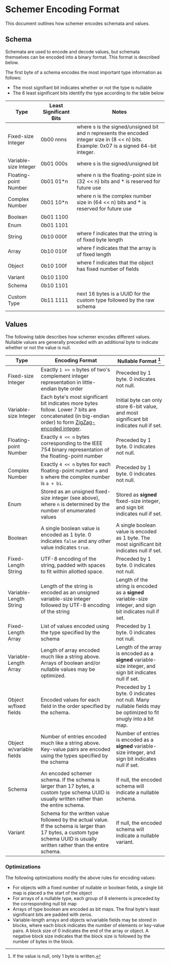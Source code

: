 # Schemer Encoding Format

This document outlines how schemer encodes schemata and values.

## Schema

Schemata are used to encode and decode values, but schemata themselves can be encoded into a binary format. This format is described below.

The first byte of a schema encodes the most important type information as follows:

- The most signifiant bit indicates whether or not the type is nullable
- The 6 least significant bits identify the type according to the table below

| Type                  | Least Significant Bits | Notes                                                        |
| --------------------- | ---------------------- | ------------------------------------------------------------ |
| Fixed-size Integer    | 0b00 nnns              | where s is the signed/unsigned bit and n represents the encoded integer size in (8 << n) bits. Example: 0x07 is a signed 64-bit integer. |
| Variable-size Integer | 0b01 000s              | where s is the signed/unsigned bit                           |
| Floating-point Number | 0b01 01*n              | where n is the floating-point size in (32 << n) bits and * is reserved for future use |
| Complex Number        | 0b01 10*n              | where n is the complex number size in (64 << n) bits and * is reserved for future use |
| Boolean               | 0b01 1100              |                                                              |
| Enum                  | 0b01 1101              |                                                              |
| String                | 0b10 000f              | where f indicates that the string is of fixed byte length    |
| Array                 | 0b10 010f              | where f indicates that the array is of fixed length          |
| Object                | 0b10 100f              | where f indicates that the object has fixed number of fields |
| Variant               | 0b10 1100              |                                                              |
| Schema                | 0b10 1101              |                                                              |
| Custom Type           | 0b11 1111              | next 16 bytes is a UUID for the custom type followed by the raw schema |

## Values

The following table describes how schemer encodes different values. Nullable values are generally preceded with an additional byte to indicate whether or not the value is null.

| Type                     | Encoding Format                                              | Nullable Format [^1]                                         |
| ------------------------ | ------------------------------------------------------------ | ------------------------------------------------------------ |
| Fixed-size Integer       | Exactly `1 >> n` bytes of two's complement integer representation in little-endian byte order | Preceded by 1 byte. 0 indicates not null.                    |
| Variable-size Integer    | Each byte's most significant bit indicates more bytes follow. Lower 7 bits are concatenated (in big-endian order) to form [ZigZag-encoded integer](https://developers.google.com/protocol-buffers/docs/encoding?csw=1#types). | Initial byte can only store 6-bit value, and most significant bit indicates null if set. |
| Floating-point Number    | Exactly `4 << n` bytes corresponding to the IEEE 754 binary representation of the floating-point number | Preceded by 1 byte. 0 indicates not null.                    |
| Complex Number           | Exactly `4 << n` bytes for each floating-point number `a` and `b` where the complex number is `a + bi`. | Preceded by 1 byte. 0 indicates not null.                    |
| Enum                     | Stored as an unsigned fixed-size integer (see above), where `n` is determined by the number of enumerated values | Stored as **signed** fixed-size integer, and sign bit indicates null if set. |
| Boolean                  | A single boolean value is encoded as 1 byte. 0 indicates `false` and any other value indicates `true`. | A single boolean value is encoded as 1 byte. The most significant bit indicates null if set. |
| Fixed-Length String      | UTF-8 encoding of the string, padded with spaces to fit within allotted space. | Preceded by 1 byte. 0 indicates not null.                    |
| Variable-Length String   | Length of the string is encoded as an unsigned variable-size integer followed by UTF-8 encoding of the string | Length of the string is encoded as a **signed** variable-size integer, and sign bit indicates null if set. |
| Fixed-Length Array       | List of values encoded using the type specified by the schema | Preceded by 1 byte. 0 indicates not null.                    |
| Variable-Length Array    | Length of array encoded much like a string above. Arrays of boolean and/or nullable values may be optimized. | Length of the array is encoded as a **signed** variable-size integer, and sign bit indicates null if set. |
| Object w/fixed fields    | Encoded values for each field in the order specified by the schema. | Preceded by 1 byte. 0 indicates not null. Many nullable fields may be optimized to fit snugly into a bit map. |
| Object w/variable fields | Number of entries encoded much like a string above. Key-value pairs are encoded using the types specified by the schema | Number of entries is encoded as a **signed** variable-size integer, and sign bit indicates null if set. |
| Schema                   | An encoded schemer schema. If the schema is larger than 17 bytes, a custom type schema UUID is usually written rather than the entire schema. | If null, the encoded schema will indicate a nullable schema. |
| Variant                  | Schema for the written value followed by the actual value. If the schema is larger than 17 bytes, a custom type schema UUID is usually written rather than the entire schema. | If null, the encoded schema will indicate a nullable variant. |

[^1]: If the value is null, only 1 byte is written.

### Optimizations

The following optimizations modify the above rules for encoding values:

* For objects with a fixed number of nullable or boolean fields, a single bit map is placed a the start of the object
* For arrays of a nullable type, each group of 8 elements is preceded by the corresponding null bit map
* Arrays of type boolean are encoded as bit maps. The final byte's least significant bits are padded with zeros.
* Variable-length arrays and objects w/variable fields may be stored in blocks, where each block indicates the number of elements or key-value pairs. A block size of 0 indicates the end of the array or object. A negative block size indicates that the block size is followed by the number of bytes in the block.